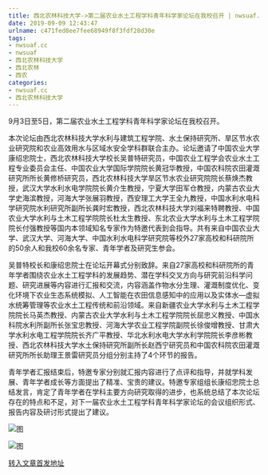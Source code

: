 ```yaml
---
title: 西北农林科技大学->第二届农业水土工程学科青年科学家论坛在我校召开 | nwsuaf.cc
date: 2019-09-09 12:43:47
urlname: c471fed8ee7fee68949f8f3fdf28d30e
tags: 
- nwsuaf.cc
- nwsuaf
- 西北农林科技大学
- 西北农林
- 西农
categories:
- nwsuaf.cc
- 西北农林科技大学
---
```



9月3日至5日，第二届农业水土工程学科青年科学家论坛在我校召开。

本次论坛由西北农林科技大学水利与建筑工程学院、水土保持研究所、旱区节水农业研究院和农业高效用水与区域水安全学科群联合主办。论坛邀请了中国农业大学康绍忠院士，西北农林科技大学校长吴普特研究员，中国农业工程学会农业水土工程专业委员会主任、中国农业大学国际学院院长黄冠华教授，中国农科院农田灌溉研究所所长黄修桥研究员，西北农林科技大学旱区节水农业研究院院长蔡焕杰教授，武汉大学水利水电学院院长黄介生教授，宁夏大学田军仓教授，内蒙古农业大学史海滨教授，河海大学张展羽教授，西安理工大学王全九教授，中国水利水电科学研究院水利研究所副所长龚时宏教授，西北农林科技大学刘福来特聘教授、中国农业大学水利与土木工程学院院长杜太生教授、东北农业大学水利与土木工程学院院长付强教授等国内本领域知名专家作为特邀代表到会指导。共有来自中国农业大学、武汉大学、河海大学、中国水利水电科学研究院等校外27家高校和科研院所的50余人和我校60余名专家、青年学者及研究生参会。

吴普特校长和康绍忠院士在论坛开幕式分别致辞。来自27家高校和科研院所的青年学者围绕农业水土工程学科的发展趋势、潜在学科交叉方向与研究前沿科学问题、研究进展等内容进行汇报和交流，内容涵盖作物水分生理、灌溉制度优化、变化环境下农业生态系统模拟、人工智能在农田信息感知中的应用以及实体水—虚拟水统筹管理等农业水土工程传统和前沿领域。来自新疆农业大学水利与土木工程学院院长马英杰教授、内蒙古农业大学水利与土木工程学院院长屈忠义教授、中国水科院水利所副所长张宝忠教授、河海大学农业工程学院副院长徐俊增教授、甘肃大学水利水电工程学院院长齐广平教授、华北水利水电大学水利学院院长李彦彬教授、西北农林科技大学水土保持研究所副所长赵西宁研究员和中国农科院农田灌溉研究所所长助理王景雷研究员分组分别主持了4个环节的报告。

青年学者汇报结束后，特邀专家分别就汇报内容进行了点评和指导，并就学科发展、青年学者成长等方面提出了精准、宝贵的建议。特邀专家组组长康绍忠院士总结发言，肯定了青年学者在学科主要方向研究取得的进步，也系统总结了本次论坛存在的特点和不足，对下一届农业水土工程学科青年科学家论坛的会议组织形式、报告内容及研讨形式提出了建议。



![图](https://news.nwsuaf.edu.cn/images/content/2019-09/20190909091415538636.jpg)

![图](https://news.nwsuaf.edu.cn/images/content/2019-09/20190909091402771557.jpg)

[转入文章首发地址](https://news.nwsuaf.edu.cn/xnxw/91671.htm)